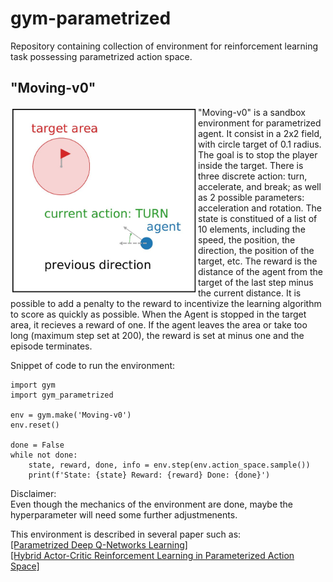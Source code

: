 # gym-parametrized

Repository containing collection of environment for reinforcement learning task possessing parametrized action space.

## "Moving-v0" 
<img align="left" width="300"  src="moving-v0.jpg"> 

"Moving-v0" is a sandbox environment for parametrized agent. It consist in a 2x2 field, with circle target of 0.1 radius. 
The goal is to stop the player inside the target. There is three discrete action: turn, accelerate, and break; as well as 
2 possible parameters: acceleration and rotation. The state is constitued of a list of 10 elements, including the speed, the 
position, the direction, the position of the target, etc. The reward is the distance of the agent from the target of the last step minus the current distance. It is possible to add a penalty to the reward to incentivize the learning algorithm to score as quickly as possible. When the Agent is stopped in the target area, it recieves a reward of one. If the agent leaves the area or take too long (maximum step set at 200), the reward is set at minus one and the episode terminates.


Snippet of code to run the environment:
```
import gym
import gym_parametrized

env = gym.make('Moving-v0')
env.reset()

done = False
while not done:
    state, reward, done, info = env.step(env.action_space.sample())
    print(f'State: {state} Reward: {reward} Done: {done}')
```

Disclaimer:  
Even though the mechanics of the environment are done, maybe the hyperparameter will need some further adjustmenents.

This environment is described in several paper such as:  
[[Parametrized Deep Q-Networks Learning]](https://arxiv.org/pdf/1810.06394.pdf)  
[[Hybrid Actor-Critic Reinforcement Learning in Parameterized Action Space]](https://arxiv.org/pdf/1903.01344.pdf)




